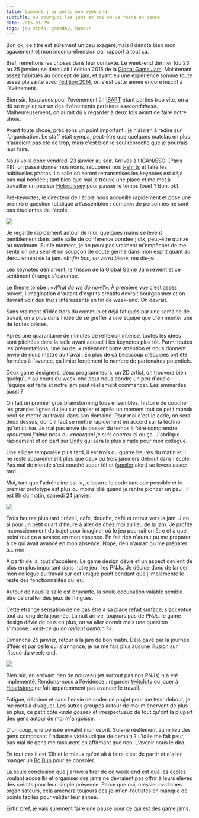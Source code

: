 ```yaml
---
title: Comment j'ai perdu mon week-end,
subtitle: ou pourquoi les jams et moi on va faire un pause
date: 2015-01-29
tags: jeu vidéo, gamedev, humeur
---
```


Bon ok, ce titre est sûrement un peu exagéré,mais il dénote bien mon agacement et mon incompréhension par rapport à tout ça.  

Bref, remettons les choses dans leur contexte. Le week-end dernier (du 23 au 25 janvier) se déroulait l'édition 2015 de la [Global Game Jam](http://globalgamejam.org/). Maintenant assez habitués au concept de jam, et ayant eu une expérience somme toute assez plaisante avec [l'édition 2014](https://www.flickr.com/photos/isartdigital/sets/72157640350060744/show/), on s'est cette année encore inscrit à l’événement.  

Bien sûr, les places pour l'événement à l'[ISART](http://www.isartdigital.com/) étant parties trop vite, on a dû se replier sur un des événements parisiens *«secondaires»*. Malheureusement, on aurait dû y regarder à deux fois avant de faire notre choix.  

<!--more-->

Avant toute chose, précisons un point important&nbsp;: je n’ai rien à redire sur l’organisation. Le staff était sympa, peut-être que quelques matelas en plus n'auraient pas été de trop, mais c'est bien le seul reproche que je pourrais leur faire.  

Nous voilà donc vendredi 23 janvier au soir. Arrivés à l'[ICAN](http://www.ican-design.fr/)/[ESGI](http://www.esgi.fr) (Paris XII), on passe donner nos noms, récupérer nos [t-shirts](https://twitter.com/pauljoannon/status/633896253449859075) et faire les habituelles photos. La salle où seront retransmises les keynotes est déjà pas mal bondée ; tant bien que mal je trouve une place et me met à travailler un peu sur [Hobodissey](http://mysweetwhomp.fr/tagged/hobodyssey) pour passer le temps (osef&nbsp;? Bon, ok).  

Pré-keynotes, le directeur de l'école nous accueille rapidement et pose une première question fatidique à l'assemblée&nbsp;: combien de personnes ne sont pas étudiantes de l'école.  

![](http://38.media.tumblr.com/60951150a0e1785b4f9c7454a269abe8/tumblr_inline_nixtolYAiM1t5fqs1.gif)

Je regarde rapidement autour de moi, quelques mains se lèvent péniblement dans cette salle de conférence bondée&nbsp;; dix, peut-être quinze au maximum. Sur le moment, je ne peux pas vraiment m'empêcher de me sentir un peu seul et un soupçon de doute germe dans mon esprit quant au déroulement de la jam. *«Enfin bon, on verra bien»*, me dis-je.  

Les keynotes démarrent, le frisson de la [Global Game Jam](http://globalgamejam.org/) revient et ce sentiment étrange s'estompe.  

Le thème tombe&nbsp;: *«What do we do now?»*. À première vue c'est assez ouvert, l'imagination d'autant d'esprits créatifs devrait bourgeonner et on devrait voir des trucs intéressants en fin de week-end. On devrait.

Sans vraiment d'idée hors du commun et déjà fatigués par une semaine de travail, on a plus dans l'idée de se greffer à une équipe que d'en monter une de toutes pièces.  

Après une quarantaine de minutes de réflexion intense, toutes les idées sont pitchées dans la salle ayant accueilli les keynotes plus tôt. Parmi toutes les présentations, une ou deux retiennent notre attention et nous donnent envie de nous mettre au travail. En plus de ça beaucoup d'équipes ont été formées à l'avance, ça limite forcément le nombre de partenaires potentiels.  

Deux game designers, deux programmeurs, un 2D artist, on trouvera bien quelqu'un au cours du week-end pour nous pondre un peu d'audio&nbsp;: l'équipe est faite et notre jam peut réellement commencer. Les emmerdes aussi&nbsp;?  

On fait un premier gros brainstorming tous ensembles, histoire de coucher les grandes lignes du jeu sur papier et après un moment tout ce petit monde peut se mettre au travail dans son domaine. Pour moi c'est le code, on sera deux dessus, donc il faut se mettre rapidement en accord sur la techno qu'on utilise. Je n’ai pas envie de passer du temps à faire comprendre *«pourquoi j'aime pas»* ou *«pourquoi je suis contre»* ci ou ça. J'abdique rapidement et on part sur [Unity](http://unity3d.com/) qui sera le plus simple pour mon collègue.  

Une ellipse temporelle plus tard, il est trois ou quatre heures du matin et il ne reste apparemment plus que deux ou trois jammers debout dans l'école. Pas mal de monde s'est couché super tôt et ([spoiler](http://twitter.com/itsnotaspoil/) alert) se lèvera assez tard.  

Moi, tant que l'adrénaline est là, je bourre le code tant que possible et le premier prototype est plus ou moins plié quand je rentre pioncer un peu&nbsp;; il est 8h du matin, samedi 24 janvier.  

![](http://38.media.tumblr.com/ea8c169d3e8bd304e91e8e4a7448ab4e/tumblr_inline_nixtpoQSTf1t5fqs1.gif)

Trois heures plus tard&nbsp;: réveil, café, douche, café et retour vers la jam. J'en ai pour un petit quart d'heure à aller de chez moi au lieu de la jam. Je profite inconsciemment du trajet pour imaginer où le jeu pourrait en être et à quel point tout ça a avancé en mon absence. En fait rien n'aurait pu me préparer à ce qui avait avancé en mon absence. Nope, rien n'aurait pu me préparer à… rien.  

À partir de là, tout s'accélère. Le game design dévie et un aspect devient de plus en plus important dans notre jeu&nbsp;: les PNJs. Je décide donc de lancer mon collègue au travail sur cet unique point pendant que j'implémente le reste des fonctionnalités du jeu.  

Autour de nous la salle est bruyante, la seule occupation valable semble être de crafter des jeux de flingues.  

Cette étrange sensation de ne pas être à sa place refait surface, s'accentue tout au long de la journée. La nuit arrive, toujours pas de PNJs, le game design dévie de plus en plus, on va aller dormir mais une question s'impose&nbsp;: *«est-ce qu'on revient demain&nbsp;?»*.  

Dimanche 25 janvier, retour à la jam de bon matin. Déjà gavé par la journée d'hier et par celle qui s'annonce, je ne me fais plus aucune illusion sur l'issue du week-end.  

![](http://31.media.tumblr.com/5c72f3da1c46b7846f94feafdf635984/tumblr_inline_nixtqnLGkK1t5fqs1.gif)

Bien sûr, en arrivant rien de nouveau (et surtout pas nos PNJs) n'a été implémenté. Rendons-nous à l'évidence&nbsp;: regarder [twitch.tv](http://twitch.tv) ou jouer à [Heartstone](http://eu.battle.net/hearthstone/fr/) ne fait apparemment pas avancer le travail.  

Fatigué, déprimé et sans l'envie de coder ce projet pour me tenir debout, je me mets à divaguer. Les autres groupes autour de moi m'énervent de plus en plus, ce petit côté *«sale gosse»* et irrespectueux de tout qu'ont la plupart des gens autour de moi m'angoisse.  

D'un coup, une pensée envahit mon esprit. Suis-je réellement au milieu des gens composant l'industrie vidéoludique de demain&nbsp;? L'idée me fait peur, pas mal de gens me rassurent en affirmant que non. L'avenir nous le dira.  

En tout cas il est 13h et le mieux qu'on ait à faire c'est de partir et d'aller manger un [Bò Bún](http://www.lelotus13.com/) pour se consoler.  

La seule conclusion que j'arrive à tirer de ce week-end est que les écoles voulant accueillir et organiser des jams ne devraient pas offrir à leurs élèves des crédits pour leur simple présence. Parce que oui, messieurs-dames organisateurs, cela amènera toujours des je-m'en-foutistes en manque de points faciles pour valider leur année.  

Enfin bref, je vais sûrement faire une pause pour ce qui est des game jams.  
